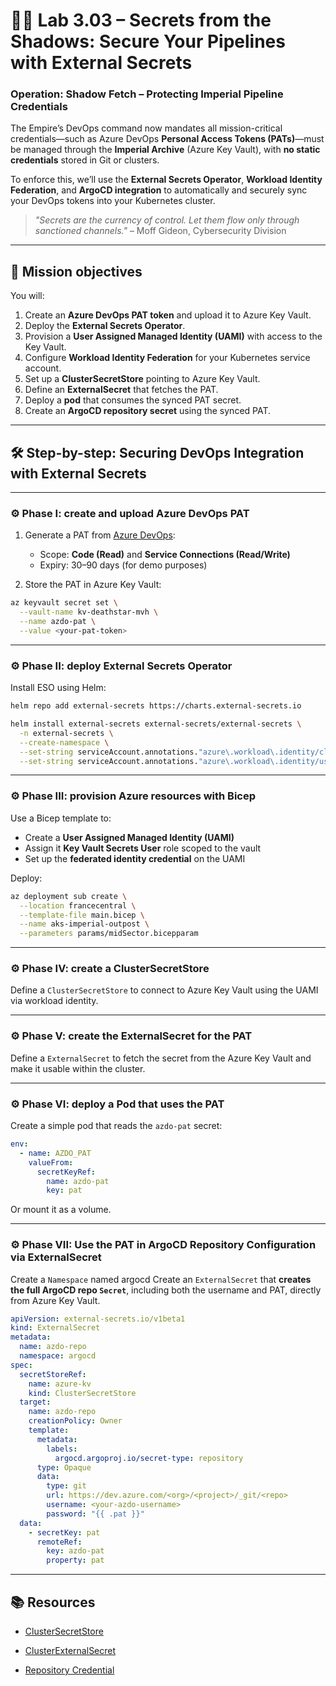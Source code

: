 # 🕵️‍♂️ Lab 3.03 – Secrets from the Shadows: Secure Your Pipelines with External Secrets

### **Operation: Shadow Fetch – Protecting Imperial Pipeline Credentials**

The Empire’s DevOps command now mandates all mission-critical credentials—such as Azure DevOps **Personal Access Tokens (PATs)**—must be managed through the **Imperial Archive** (Azure Key Vault), with **no static credentials** stored in Git or clusters.

To enforce this, we’ll use the **External Secrets Operator**, **Workload Identity Federation**, and **ArgoCD integration** to automatically and securely sync your DevOps tokens into your Kubernetes cluster.

> *"Secrets are the currency of control. Let them flow only through sanctioned channels."* – Moff Gideon, Cybersecurity Division

---

## 🎯 Mission objectives

You will:

1. Create an **Azure DevOps PAT token** and upload it to Azure Key Vault.
2. Deploy the **External Secrets Operator**.
3. Provision a **User Assigned Managed Identity (UAMI)** with access to the Key Vault.
4. Configure **Workload Identity Federation** for your Kubernetes service account.
5. Set up a **ClusterSecretStore** pointing to Azure Key Vault.
6. Define an **ExternalSecret** that fetches the PAT.
7. Deploy a **pod** that consumes the synced PAT secret.
8. Create an **ArgoCD repository secret** using the synced PAT.

---

## 🛠️ Step-by-step: Securing DevOps Integration with External Secrets

---

### ⚙️ Phase I: create and upload Azure DevOps PAT

1. Generate a PAT from [Azure DevOps](https://dev.azure.com/):

   * Scope: **Code (Read)** and **Service Connections (Read/Write)**
   * Expiry: 30–90 days (for demo purposes)

2. Store the PAT in Azure Key Vault:

```bash
az keyvault secret set \
  --vault-name kv-deathstar-mvh \
  --name azdo-pat \
  --value <your-pat-token>
```

---

### ⚙️ Phase II: deploy External Secrets Operator

Install ESO using Helm:

```bash
helm repo add external-secrets https://charts.external-secrets.io

helm install external-secrets external-secrets/external-secrets \
  -n external-secrets \
  --create-namespace \
  --set-string serviceAccount.annotations."azure\.workload\.identity/client-id"="2802047a-44e1-47f6-94c3-3303202941be" \
  --set-string serviceAccount.annotations."azure\.workload\.identity/use"="true"
```

---

### ⚙️ Phase III: provision Azure resources with Bicep

Use a Bicep template to:

* Create a **User Assigned Managed Identity (UAMI)**
* Assign it **Key Vault Secrets User** role scoped to the vault
* Set up the **federated identity credential** on the UAMI

Deploy:

```bash
az deployment sub create \
  --location francecentral \
  --template-file main.bicep \
  --name aks-imperial-outpost \
  --parameters params/midSector.bicepparam
```

---

### ⚙️ Phase IV: create a ClusterSecretStore

Define a `ClusterSecretStore` to connect to Azure Key Vault using the UAMI via workload identity.

---

### ⚙️ Phase V: create the ExternalSecret for the PAT

Define a `ExternalSecret` to fetch the secret from the Azure Key Vault and make it usable within the cluster.

---

### ⚙️ Phase VI: deploy a Pod that uses the PAT

Create a simple pod that reads the `azdo-pat` secret:

```yaml
env:
  - name: AZDO_PAT
    valueFrom:
      secretKeyRef:
        name: azdo-pat
        key: pat
```

Or mount it as a volume.

---

### ⚙️ Phase VII: Use the PAT in ArgoCD Repository Configuration via ExternalSecret

Create a `Namespace` named argocd
Create an `ExternalSecret` that **creates the full ArgoCD repo `Secret`**, including both the username and PAT, directly from Azure Key Vault.

```yaml
apiVersion: external-secrets.io/v1beta1
kind: ExternalSecret
metadata:
  name: azdo-repo
  namespace: argocd
spec:
  secretStoreRef:
    name: azure-kv
    kind: ClusterSecretStore
  target:
    name: azdo-repo
    creationPolicy: Owner
    template:
      metadata:
        labels:
          argocd.argoproj.io/secret-type: repository
      type: Opaque
      data:
        type: git
        url: https://dev.azure.com/<org>/<project>/_git/<repo>
        username: <your-azdo-username>
        password: "{{ .pat }}"
  data:
    - secretKey: pat
      remoteRef:
        key: azdo-pat
        property: pat
```

---

## 📚 Resources

* [ClusterSecretStore](https://external-secrets.io/latest/api/clustersecretstore/)

* [ClusterExternalSecret](https://external-secrets.io/latest/api/clusterexternalsecret/)

* [Repository Credential](https://argo-cd.readthedocs.io/en/stable/operator-manual/declarative-setup/#repository-credentials)